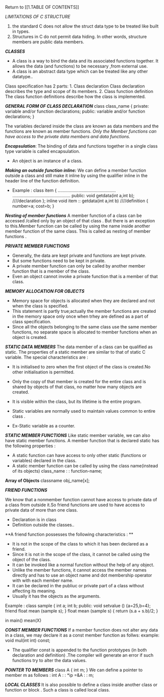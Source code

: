 Return to [[1.TABLE OF CONTENTS]]



*LIMITATIONS OF C STRUCTURE*
1. the standard C does not allow the struct data type to be treated like built in types.
2. Structures in C do not permit data hiding. In other words, structure members are public data members.


***CLASSES***
- A class is a way to bind the data and its associated functions together. It allows the data (and functions) to be necessary ,from external use.
- A class is an abstract data type which can be treated like any other datatype..



Class specification has 2 parts:
	1. Class declaration
		Class declaration describes the type and scope of its members.
	2. Class function definition
		The class function definitions describe how the class is implemented.




***GENERAL FORM OF CLASS DECLARATION***
class class_name
{
	private:
		variable and/or function declarations;
	public:
		variable and/or function declarations;
}

The variables declared inside the class are known as data members and the functions are known as member functions.
*Only the Member functions can have access to the private data members and data functions.*



***Encapsulation***:
The binding of data and functions together in a single class type variable is called encapsulation.


- An object is an instance of a class.


***Making an outside function inline:***
We can define a member function outside a class and still make it inline by using the qualifier inline  in the header line of the function definition.
- Example :
		class item
		{
			...............................................
			...............................................
			public:
				void getdata(int a,int b);                                                                             ////declaration
		 };
		 inline void item :: getdata(int a,int b)                                                                       ////definition
		 {
			number=a;
			cost=b; 
		 }

***Nesting of member functions***
A member function of a class can be accessed /called only by an object of that class .
But there is an exception to this.Member function can be called by using the name inside another member function of the same class.
This is called as nesting of member functions .


***PRIVATE MEMBER FUNCTIONS***

- Generally, the data are kept private and functions are kept private.
- But some functions need to be kept in private.
- A private member function can only be called by another member function that is a member of the class.
- Even an object cannot invoke a private function that is a member of that class.



***MEMORY ALLOCATION FOR OBJECTS***
- Memory space for objects is allocated when they are declared and not when the class is specified.
- This statement is partly true;actually the member functions are created in the memory space only once when trhey are defined as a part of class specification.
- Since all the objects belonging to the same class use the same member functions, no separate space is allocated to member functions when an object is created.



***STATIC DATA MEMBERS***
The data member of a class can be qualified as static. The properties of a static member are similar to that of static C variable.
The special characteristics are :
- It is initialised to zero when the first object of the class is created.No other initialisation is permitted.
- Only the copy of that member is created for the entire class and is shared by objects of that class, no matter how many objects are created.
- It is visible within the class, but its lifetime is the entire program.

- Static variables are normally used to maintain values common to entire class .
- Ex-Static variable as a counter.



***STATIC MEMBER FUNCTIONS***
Like static member variable, we can also have static member functions. A member function that is declared static has the following properties :
- A static function can have access to only other static (functions or variables) declared in the class.
- A static member function can be called by using the class name(instead of its objects)
		class_name : : function-name;



**Array of Objects** classname obj_name[x];




***FRIEND FUNCTIONS***

We know that a nonmember function cannot have access to private data of a class from outside it.So friend functions are used to have access to private data of more than one class.
- Declaration is in class
- Definition outside the classes..

**A friend function possesses the following characteristics : **
- It is not in the scope of the class to which it has been declared as a friend.
- Since it is not in the scope of the class, it cannot be called using the object of the class.
- It can be invoked like a normal function without the help of any object.
- Unlike the member functions, it cannot access the member names directly and has to use an object name and dot membership operator with with each member name.
- It can be declared in the publiuc or private part of a class without affecting its meaning.
- Usually it has the objects as the arguments.

Example :
class sample
{
	int a;
	int b;
	public:
		void setvalue () {a=25,b=4};
		friend float mean (sample s);
}
float mean (sample s)
{
	return (s.a + s.b)/2;
}

in main()
mean(X)




***CONST MEMBER FUNCTIONS***
If a member function does not alter any data in a class, we may declare it as a const member function as follws:
example:
	void mul(int int) const;
- The qualifier const is appended to the function prototypes (in both declaration and definition) .The compiler will generate an error if such functions try to alter the data values.

***POINTER TO MEMBERS***
class A
{
	int m;
}
We can define a pointer to member m as follows : 
 int A : : *ip =&A : : m;




***LOCAL CLASSES***
It is also possible to define a class inside another class or function or block . Such a class is called local class.
